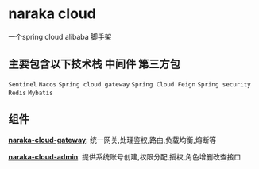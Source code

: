 # naraka cloud

 一个spring cloud alibaba 脚手架

## 主要包含以下技术栈 中间件 第三方包

`Sentinel` `Nacos` `Spring cloud gateway` `Spring Cloud Feign` `Spring security` `Redis` `Mybatis`



## 组件

**[naraka-cloud-gateway](#)**: 统一网关,处理鉴权,路由,负载均衡,熔断等

**[naraka-cloud-admin](#)**: 提供系统账号创建,权限分配,授权,角色增删改查接口

